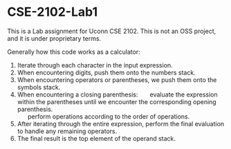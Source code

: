 # CSE-2102-Lab1

This is a Lab assignment for Uconn CSE 2102. This is not an OSS project, and it is under proprietary terms.

Generally how this code works as a calculator:
1. Iterate through each character in the input expression.
2. When encountering digits, push them onto the numbers stack.
3. When encountering operators or parentheses, we push them onto the symbols stack.
4. When encountering a closing parenthesis:
       &nbsp;&nbsp;&nbsp;&nbsp;&nbsp;&nbsp;evaluate the expression within the parentheses until we encounter the corresponding opening parenthesis.  
       &nbsp;&nbsp;&nbsp;&nbsp;&nbsp;&nbsp;perform operations according to the order of operations.  
5. After iterating through the entire expression, perform the final evaluation to handle any remaining operators.
6. The final result is the top element of the operand stack.
